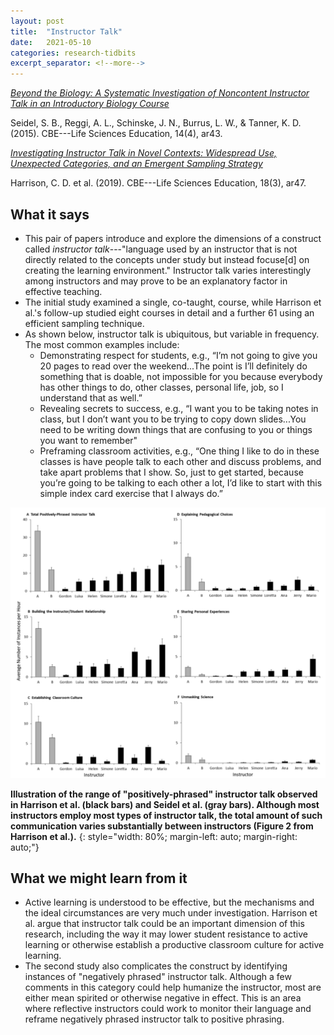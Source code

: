 ```yaml
---
layout: post
title:  "Instructor Talk"
date:   2021-05-10
categories: research-tidbits
excerpt_separator: <!--more-->
---
```

*[Beyond the Biology: A Systematic Investigation of Noncontent Instructor Talk in an Introductory Biology Course][doi1]*

<!--more-->
Seidel, S. B., Reggi, A. L., Schinske, J. N., Burrus, L. W., & Tanner, K. D. (2015).  CBE---Life Sciences Education, 14(4), ar43.

*[Investigating Instructor Talk in Novel Contexts: Widespread Use, Unexpected Categories, and an Emergent Sampling Strategy][doi2]*

Harrison, C. D. et al. (2019).  CBE---Life Sciences Education, 18(3), ar47.


## What it says
- This pair of papers introduce and explore the dimensions of a construct called *instructor talk*---"language used by an instructor that is not directly related to the concepts under study but instead focuse[d] on creating the learning environment." Instructor talk varies interestingly among instructors and may prove to be an explanatory factor in effective teaching.
- The initial study examined a single, co-taught, course, while Harrison et al.'s follow-up studied eight courses in detail and a further 61 using an efficient sampling technique. 
- As shown below, instructor talk is ubiquitous, but variable in frequency. The most common examples include:
  * Demonstrating respect for students, e.g., “I’m not going to give you 20 pages to read over the weekend...The point is I’ll definitely do something that is doable, not impossible for you because everybody has other things to do, other classes, personal life, job, so I understand that as well.”
  * Revealing secrets to success, e.g., “I want you to be taking notes in class, but I don’t want you to be trying to copy down slides...You need to be writing down things that are confusing to you or things you want to remember"
  * Preframing classroom activities, e.g., “One thing I like to do in these classes is have people talk to each other and discuss problems, and take apart problems that I show. So, just to get started, because you’re going to be talking to each other a lot, I’d like to start with this simple index card exercise that I always do.”

![](/assets/Harrison-fig-1.png)

**Illustration of the range of "positively-phrased" instructor talk observed in Harrison et al. (black bars) and Seidel et al. (gray bars). Although most instructors employ most types of instructor talk, the total amount of such communication varies substantially between instructors (Figure 2 from Harrison et al.).**
{: style="width: 80%; margin-left: auto; margin-right: auto;"}

## What we might learn from it
- Active learning is understood to be effective, but the mechanisms and the ideal circumstances are very much under investigation. Harrison et al. argue that instructor talk could be an important dimension of this research, including the way it may lower student resistance to active learning or otherwise establish a productive classroom culture for active learning.
- The second study also complicates the construct by identifying instances of "negatively phrased" instructor talk. Although a few comments in this category could help humanize the instructor, most are either mean spirited or otherwise negative in effect. This is an area where reflective instructors could work to monitor their language and reframe negatively phrased instructor talk to positive phrasing.

[doi1]: https://doi.org/10.1187/cbe.15-03-0049
[doi2]: https://doi.org/10.1187/cbe.18-10-0215
